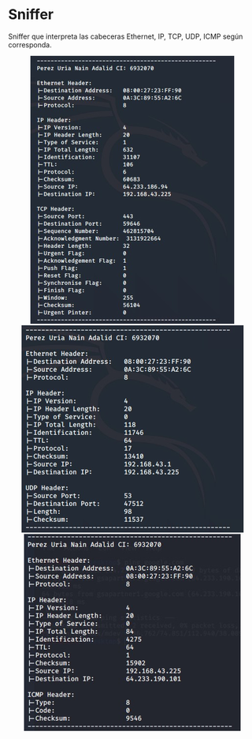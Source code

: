 # Sniffer
Sniffer que interpreta las cabeceras Ethernet, IP, TCP, UDP, ICMP según corresponda.
<p align="center">
  <img src= "capturasSniffer/TCP.jpg">
  <img src= "capturasSniffer/UDP.jpg">
  <img src= "capturasSniffer/ICMP.jpg">
</p>
